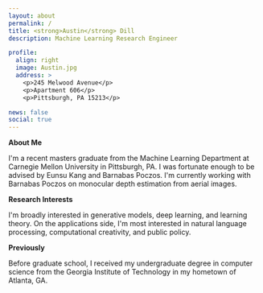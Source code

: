 ```yaml
---
layout: about
permalink: /
title: <strong>Austin</strong> Dill
description: Machine Learning Research Engineer

profile:
  align: right
  image: Austin.jpg
  address: >
    <p>245 Melwood Avenue</p>
    <p>Apartment 606</p>
    <p>Pittsburgh, PA 15213</p>

news: false
social: true
---
```


**About Me**

I'm a recent masters graduate from the Machine Learning Department at Carnegie Mellon University in Pittsburgh, PA. I was fortunate enough to be advised by Eunsu Kang and Barnabas Poczos. I'm currently working with Barnabas Poczos on monocular depth estimation from aerial images.

**Research Interests**

I'm broadly interested in generative models, deep learning, and learning theory. On the applications side, I'm most interested in natural language processing, computational creativity, and public policy.

**Previously**

Before graduate school, I received my undergraduate degree in computer science from the Georgia Institute of Technology in my hometown of Atlanta, GA. 
